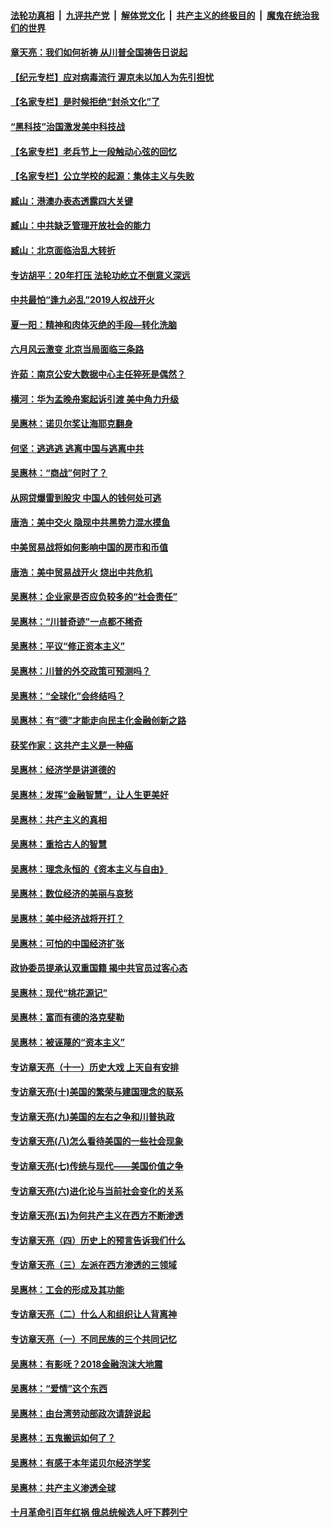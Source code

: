 ####  [法轮功真相](../../../../basic/blob/master/README.md?t=07061502) &nbsp;|&nbsp; [九评共产党](../../../../9ping.md/blob/master/README.md?t=07061502) &nbsp;|&nbsp; [解体党文化](../../../../jtdwh.md/blob/master/README.md?t=07061502)  &nbsp;|&nbsp; [共产主义的终极目的](../../../../gczydzjmd.md/blob/master/README.md?t=07061502) &nbsp;|&nbsp; [魔鬼在统治我们的世界](../../../../mgztzwmdsj.md/blob/master/README.md?t=07061502) 

#### [章天亮：我们如何祈祷 从川普全国祷告日说起](../pages/nsc423/n11944627.md?t=07061502) 

#### [【纪元专栏】应对病毒流行 渥京未以加人为先引担忧](../pages/nsc423/n11875714.md?t=07061502) 

#### [【名家专栏】是时候拒绝“封杀文化”了](../pages/nsc423/n11814093.md?t=07061502) 

#### [“黑科技”治国激发美中科技战](../pages/nsc423/n11638056.md?t=07061502) 

#### [【名家专栏】老兵节上一段触动心弦的回忆](../pages/nsc423/n11646016.md?t=07061502) 

#### [【名家专栏】公立学校的起源：集体主义与失败](../pages/nsc423/n11601833.md?t=07061502) 

#### [臧山：港澳办表态透露四大关键](../pages/nsc423/n11421628.md?t=07061502) 

#### [臧山：中共缺乏管理开放社会的能力](../pages/nsc423/n11407457.md?t=07061502) 

#### [臧山：北京面临治乱大转折](../pages/nsc423/n11406895.md?t=07061502) 

#### [专访胡平：20年打压 法轮功屹立不倒意义深远](../pages/nsc423/n11398800.md?t=07061502) 

#### [中共最怕“逢九必乱”2019人权战开火](../pages/nsc423/n11385248.md?t=07061502) 

#### [夏一阳：精神和肉体灭绝的手段—转化洗脑](../pages/nsc423/n11368250.md?t=07061502) 

#### [六月风云激变 北京当局面临三条路](../pages/nsc423/n11313668.md?t=07061502) 

#### [许茹：南京公安大数据中心主任猝死是偶然？](../pages/nsc423/n11064744.md?t=07061502) 

#### [横河：华为孟晚舟案起诉引渡 美中角力升级](../pages/nsc423/n11027230.md?t=07061502) 

#### [吴惠林：诺贝尔奖让海耶克翻身](../pages/nsc423/n10890049.md?t=07061502) 

#### [何坚：逃逃逃 逃离中国与逃离中共](../pages/nsc423/n10592891.md?t=07061502) 

#### [吴惠林：“商战”何时了？](../pages/nsc423/n10573558.md?t=07061502) 

#### [从网贷爆雷到股灾 中国人的钱何处可逃](../pages/nsc423/n10572800.md?t=07061502) 

#### [唐浩：美中交火 隐现中共黑势力混水摸鱼](../pages/nsc423/n10544040.md?t=07061502) 

#### [中美贸易战将如何影响中国的房市和币值](../pages/nsc423/n10543697.md?t=07061502) 

#### [唐浩：美中贸易战开火 烧出中共危机](../pages/nsc423/n10540126.md?t=07061502) 

#### [吴惠林：企业家是否应负较多的“社会责任”](../pages/nsc423/n10535022.md?t=07061502) 

#### [吴惠林：“川普奇迹”一点都不稀奇](../pages/nsc423/n10512808.md?t=07061502) 

#### [吴惠林：平议“修正资本主义”](../pages/nsc423/n10495724.md?t=07061502) 

#### [吴惠林：川普的外交政策可预测吗？](../pages/nsc423/n10462387.md?t=07061502) 

#### [吴惠林：“全球化”会终结吗？](../pages/nsc423/n10452838.md?t=07061502) 

#### [吴惠林：有“德”才能走向民主化金融创新之路](../pages/nsc423/n10432292.md?t=07061502) 

#### [获奖作家：这共产主义是一种癌](../pages/nsc423/n10431541.md?t=07061502) 

#### [吴惠林：经济学是讲道德的](../pages/nsc423/n10398014.md?t=07061502) 

#### [吴惠林：发挥“金融智慧”，让人生更美好](../pages/nsc423/n10375019.md?t=07061502) 

#### [吴惠林：共产主义的真相](../pages/nsc423/n10351394.md?t=07061502) 

#### [吴惠林：重拾古人的智慧](../pages/nsc423/n10337691.md?t=07061502) 

#### [吴惠林：理念永恒的《资本主义与自由》](../pages/nsc423/n10316274.md?t=07061502) 

#### [吴惠林：数位经济的美丽与哀愁](../pages/nsc423/n10292946.md?t=07061502) 

#### [吴惠林：美中经济战将开打？](../pages/nsc423/n10258825.md?t=07061502) 

#### [吴惠林：可怕的中国经济扩张](../pages/nsc423/n10219147.md?t=07061502) 

#### [政协委员提承认双重国籍 揭中共官员过客心态](../pages/nsc423/n10208809.md?t=07061502) 

#### [吴惠林：现代“桃花源记”](../pages/nsc423/n10185234.md?t=07061502) 

#### [吴惠林：富而有德的洛克斐勒](../pages/nsc423/n10142264.md?t=07061502) 

#### [吴惠林：被诬蔑的“资本主义”](../pages/nsc423/n10124816.md?t=07061502) 

#### [专访章天亮（十一）历史大戏 上天自有安排](../pages/nsc423/n10094905.md?t=07061502) 

#### [专访章天亮(十)美国的繁荣与建国理念的联系](../pages/nsc423/n10094899.md?t=07061502) 

#### [专访章天亮(九)美国的左右之争和川普执政](../pages/nsc423/n10094889.md?t=07061502) 

#### [专访章天亮(八)怎么看待美国的一些社会现象](../pages/nsc423/n10094857.md?t=07061502) 

#### [专访章天亮(七)传统与现代——美国价值之争](../pages/nsc423/n10093140.md?t=07061502) 

#### [专访章天亮(六)进化论与当前社会变化的关系](../pages/nsc423/n10092036.md?t=07061502) 

#### [专访章天亮(五)为何共产主义在西方不断渗透](../pages/nsc423/n10083620.md?t=07061502) 

#### [专访章天亮（四）历史上的预言告诉我们什么](../pages/nsc423/n10083606.md?t=07061502) 

#### [专访章天亮（三）左派在西方渗透的三领域](../pages/nsc423/n10081115.md?t=07061502) 

#### [吴惠林：工会的形成及其功能](../pages/nsc423/n10080633.md?t=07061502) 

#### [专访章天亮（二）什么人和组织让人背离神](../pages/nsc423/n10076637.md?t=07061502) 

#### [专访章天亮（一）不同民族的三个共同记忆](../pages/nsc423/n10074188.md?t=07061502) 

#### [吴惠林：有影呒？2018金融泡沫大地震](../pages/nsc423/n10040534.md?t=07061502) 

#### [吴惠林：“爱情”这个东西](../pages/nsc423/n10019423.md?t=07061502) 

#### [吴惠林：由台湾劳动部政次请辞说起](../pages/nsc423/n9979679.md?t=07061502) 

#### [吴惠林：五鬼搬运如何了？](../pages/nsc423/n9925338.md?t=07061502) 

#### [吴惠林：有感于本年诺贝尔经济学奖](../pages/nsc423/n9871883.md?t=07061502) 

#### [吴惠林：共产主义渗透全球](../pages/nsc423/n9812748.md?t=07061502) 

#### [十月革命引百年红祸 俄总统候选人吁下葬列宁](../pages/nsc423/n9810182.md?t=07061502) 

